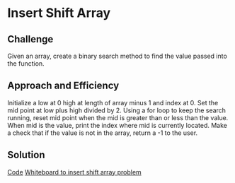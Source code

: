 # Insert Shift Array

## Challenge
Given an array, create a binary search method to find the value passed into the function.

## Approach and Efficiency
Initialize a low at 0 high at length of array minus 1 and index at 0. Set the mid point at low plus high divided by 2. Using a for loop to keep the search running, reset mid point when the mid is greater than or less than the value. When mid is the value, print the index where mid is currently located. Make a check that if the value is not in the array, return a -1 to the user. 

## Solution 
[Code](../../src/main/java/code401Challenges/BinarySearch.java)
[Whiteboard to insert shift array problem](../img/BinarySearch.jpg)